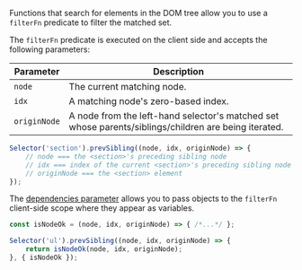 Functions that search for elements in the DOM tree allow you to use a `filterFn` predicate to filter the matched set.

The `filterFn` predicate is executed on the client side and accepts the following parameters:

Parameter | Description
------ | -----
`node`  | The current matching node.
`idx` |  A matching node's zero-based index.
`originNode` | A node from the left-hand selector's matched set whose parents/siblings/children are being iterated.

```js
Selector('section').prevSibling((node, idx, originNode) => {
    // node === the <section>'s preceding sibling node
    // idx === index of the current <section>'s preceding sibling node
    // originNode === the <section> element
});
```

The [dependencies parameter](../../obtaining-data-from-the-client/README.md#optionsdependencies) allows
you to pass objects to the `filterFn` client-side scope where they appear as variables.

```js
const isNodeOk = (node, idx, originNode) => { /*...*/ };

Selector('ul').prevSibling((node, idx, originNode) => {
    return isNodeOk(node, idx, originNode);
}, { isNodeOk });
```
